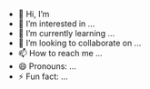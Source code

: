 - 👋 Hi, I’m
- 👀 I’m interested in ...
- 🌱 I’m currently learning ...
- 💞️ I’m looking to collaborate on ...
- 📫 How to reach me ...
- 😄 Pronouns: ...
- ⚡ Fun fact: ...

<!---
ASONCCH/ASONCCH is a ✨ special ✨ repository because its `README.md` (this file) appears on your GitHub profile.
You can click the Preview link to take a look at your changes.
--->
